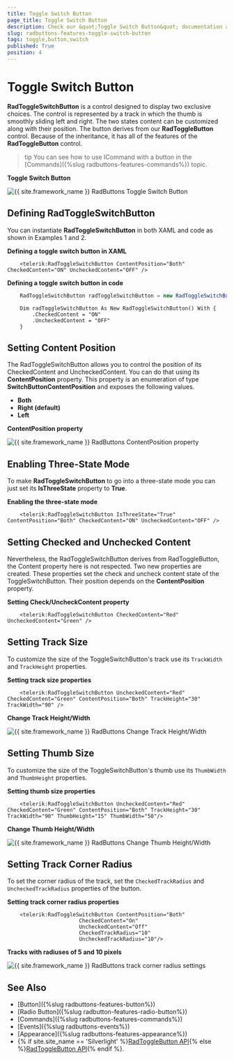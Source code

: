 ```yaml
---
title: Toggle Switch Button
page_title: Toggle Switch Button
description: Check our &quot;Toggle Switch Button&quot; documentation article for the RadButtons {{ site.framework_name }} control.
slug: radbuttons-features-toggle-switch-button
tags: toggle,button,switch
published: True
position: 4
---
```


# Toggle Switch Button

__RadToggleSwitchButton__ is a control designed to display two exclusive choices. The control is represented by a track in which the thumb is smoothly sliding left and right. The two states content can be customized along with their position. The button derives from our __RadToggleButton__ control. Because of the inheritance, it has all of the features of the __RadToggleButton__ control. 

>tip You can see how to use ICommand with a button in the [Commands]({%slug radbuttons-features-commands%}) topic.	  

__Toggle Switch Button__  

![{{ site.framework_name }} RadButtons Toggle Switch Button](images/radbuttons-features-toggle-switch-button-0.png)

## Defining RadToggleSwitchButton

You can instantiate __RadToggleSwitchButton__ in both XAML and code as shown in Examples 1 and 2.

__Defining a toggle switch button in XAML__
```XAML
	<telerik:RadToggleSwitchButton ContentPosition="Both" CheckedContent="ON" UncheckedContent="OFF" />
```

__Defining a toggle switch button in code__
```C#
	RadToggleSwitchButton radToggleSwitchButton = new RadToggleSwitchButton() { CheckedContent = "ON", UncheckedContent = "OFF" };
```
```VB.NET
	Dim radToggleSwitchButton As New RadToggleSwitchButton() With { 
	    .CheckedContent = "ON" 
		.UncheckedContent = "OFF"
	}
```

## Setting Content Position

The RadToggleSwitchButton allows you to control the position of its CheckedContent and UncheckedContent. You can do that using its __ContentPosition__ property. This property is an enumeration of type __SwitchButtonContentPosition__ and exposes the following values.

* __Both__	
* __Right (default)__
* __Left__ 

__ContentPosition property__  

![{{ site.framework_name }} RadButtons ContentPosition property](images/radbuttons-features-toggle-switch-button-1.png)
 
## Enabling Three-State Mode

To make __RadToggleSwitchButton__ to go into a three-state mode you can just set its __IsThreeState__ property to __True__.

__Enabling the three-state mode__
```XAML
	<telerik:RadToggleSwitchButton IsThreeState="True" ContentPosition="Both" CheckedContent="ON" UncheckedContent="OFF" />
```

## Setting Checked and Unchecked Content

Nevertheless, the RadToggleSwitchButton derives from RadToggleButton, the Content property here is not respected. Two new properties are created. These properties set the check and uncheck content state of the ToggleSwitchButton. Their position depends on the __ContentPosition__ property.

__Setting Check/UncheckContent property__
```XAML
	<telerik:RadToggleSwitchButton CheckedContent="Red" UncheckedContent="Green" />
```

## Setting Track Size

To customize the size of the ToggleSwitchButton's track use its `TrackWidth` and `TrackHeight` properties.

__Setting track size properties__
```XAML
	<telerik:RadToggleSwitchButton UncheckedContent="Red" CheckedContent="Green" ContentPosition="Both" TrackHeight="30" TrackWidth="90" />
```

__Change Track Height/Width__  

![{{ site.framework_name }} RadButtons Change Track Height/Width](images/radbuttons-features-toggle-switch-button-2.png)

## Setting Thumb Size

To customize the size of the ToggleSwitchButton's thumb use its `ThumbWidth` and `ThumbHeight` properties.

__Setting thumb size properties__
```XAML
	<telerik:RadToggleSwitchButton UncheckedContent="Red" CheckedContent="Green" ContentPosition="Both" TrackHeight="30" TrackWidth="90" ThumbHeight="15" ThumbWidth="50"/>
```

__Change Thumb Height/Width__  

![{{ site.framework_name }} RadButtons Change Thumb Height/Width](images/radbuttons-features-toggle-switch-button-3.png)

## Setting Track Corner Radius

To set the corner radius of the track, set the `CheckedTrackRadius` and `UncheckedTrackRadius` properties of the button.

__Setting track corner radius properties__
```XAML
	<telerik:RadToggleSwitchButton ContentPosition="Both" 
				       CheckedContent="On" 
				       UncheckedContent="Off"
				       CheckedTrackRadius="10"
				       UncheckedTrackRadius="10"/>
```

__Tracks with radiuses of 5 and 10 pixels__  

![{{ site.framework_name }} RadButtons track corner radius settings](images/radbuttons-features-toggle-switch-button-4.png)

## See Also 
 * [Button]({%slug radbuttons-features-button%})
 * [Radio Button]({%slug radbutton-features-radio-button%})
 * [Commands]({%slug radbuttons-features-commands%})
 * [Events]({%slug radbuttons-events%})
 * [Appearance]({%slug radbuttons-features-appearance%})
 * {% if site.site_name == 'Silverlight' %}[RadToggleButton API](http://www.telerik.com/help/silverlight/t_telerik_windows_controls_radtogglebutton.html){% else %}[RadToggleButton API](http://www.telerik.com/help/wpf/t_telerik_windows_controls_radtogglebutton.html){% endif %}.
